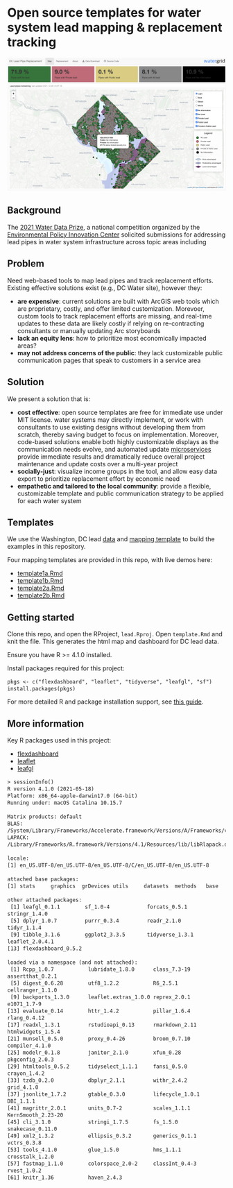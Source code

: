 # Open source templates for water system lead mapping & replacement tracking

![](example.png)

## Background 

The [2021 Water Data Prize](https://www.waterdataprize.com/), a national competition organized by the [Environmental Policy Innovation Center](https://www.policyinnovation.org/) solicited submissions for addressing lead pipes in water system infrastructure across topic areas including 

## Problem

Need web-based tools to map lead pipes and track replacement efforts. Existing effective solutions exist (e.g., DC Water site), however they:  

- **are expensive**: current solutions are built with ArcGIS web tools which are proprietary, costly, and offer limited customization. Morevoer, custom tools to track replacement efforts are missing, and real-time updates to these data are likely costly if relying on re-contracting consultants or manually updating Arc storyboards  
- **lack an equity lens**: how to prioritize most economically impacted areas?  
- **may not address concerns of the public**: they lack customizable public communication pages that speak to customers in a service area  

## Solution

We present a solution that is:  

- **cost effective**: open source templates are free for immediate use under MIT license. water systems may directly implement, or work with consultants to use existing designs without developing them from scratch, thereby saving budget to focus on implementation. Moreover, code-based solutions enable both highly customizable displays as the communication needs evolve, and automated update [microservices](watergrid.io) provide immediate results and dramatically reduce overall project maintenance and update costs over a multi-year project  
- **socially-just**: visualize income groups in the tool, and allow easy data export to prioritize replacement effort by economic need  
- **empathetic and tailored to the local community**: provide a flexible, customizable template and public communication strategy to be applied for each water system  


## Templates

We use the Washington, DC lead [data](https://www.dcwater.com/service-line-materials-dashboard) and [mapping template](https://geo.dcwater.com/Lead/) to build the examples in this repository. 

Four mapping templates are provided in this repo, with live demos here:

- [template1a.Rmd](https://watergrid.io/lead1a/)   
- [template1b.Rmd](https://watergrid.io/lead1b/)   
- [template2a.Rmd](https://watergrid.io/lead2a/)   
- [template2b.Rmd](https://watergrid.io/lead2b/)   

## Getting started

Clone this repo, and open the RProject, `lead.Rproj`. Open `template.Rmd` and knit the file. This generates the html map and dashboard for DC lead data.  

Ensure you have R >= 4.1.0 installed. 

Install packages required for this project:

```
pkgs <- c("flexdashboard", "leaflet", "tidyverse", "leafgl", "sf")
install.packages(pkgs)
```

For more detailed R and package installation support, see [this guide](https://www.r4wrds.com/intro/m_install_r). 


## More information

Key R packages used in this project:

- [flexdashboard](https://pkgs.rstudio.com/flexdashboard/index.html)  
- [leaflet](https://rstudio.github.io/leaflet/)  
- [leafgl](https://github.com/r-spatial/leafgl)  

```
> sessionInfo()
R version 4.1.0 (2021-05-18)
Platform: x86_64-apple-darwin17.0 (64-bit)
Running under: macOS Catalina 10.15.7

Matrix products: default
BLAS:   /System/Library/Frameworks/Accelerate.framework/Versions/A/Frameworks/vecLib.framework/Versions/A/libBLAS.dylib
LAPACK: /Library/Frameworks/R.framework/Versions/4.1/Resources/lib/libRlapack.dylib

locale:
[1] en_US.UTF-8/en_US.UTF-8/en_US.UTF-8/C/en_US.UTF-8/en_US.UTF-8

attached base packages:
[1] stats     graphics  grDevices utils     datasets  methods   base     

other attached packages:
 [1] leafgl_0.1.1        sf_1.0-4            forcats_0.5.1       stringr_1.4.0      
 [5] dplyr_1.0.7         purrr_0.3.4         readr_2.1.0         tidyr_1.1.4        
 [9] tibble_3.1.6        ggplot2_3.3.5       tidyverse_1.3.1     leaflet_2.0.4.1    
[13] flexdashboard_0.5.2

loaded via a namespace (and not attached):
 [1] Rcpp_1.0.7           lubridate_1.8.0      class_7.3-19         assertthat_0.2.1    
 [5] digest_0.6.28        utf8_1.2.2           R6_2.5.1             cellranger_1.1.0    
 [9] backports_1.3.0      leaflet.extras_1.0.0 reprex_2.0.1         e1071_1.7-9         
[13] evaluate_0.14        httr_1.4.2           pillar_1.6.4         rlang_0.4.12        
[17] readxl_1.3.1         rstudioapi_0.13      rmarkdown_2.11       htmlwidgets_1.5.4   
[21] munsell_0.5.0        proxy_0.4-26         broom_0.7.10         compiler_4.1.0      
[25] modelr_0.1.8         janitor_2.1.0        xfun_0.28            pkgconfig_2.0.3     
[29] htmltools_0.5.2      tidyselect_1.1.1     fansi_0.5.0          crayon_1.4.2        
[33] tzdb_0.2.0           dbplyr_2.1.1         withr_2.4.2          grid_4.1.0          
[37] jsonlite_1.7.2       gtable_0.3.0         lifecycle_1.0.1      DBI_1.1.1           
[41] magrittr_2.0.1       units_0.7-2          scales_1.1.1         KernSmooth_2.23-20  
[45] cli_3.1.0            stringi_1.7.5        fs_1.5.0             snakecase_0.11.0    
[49] xml2_1.3.2           ellipsis_0.3.2       generics_0.1.1       vctrs_0.3.8         
[53] tools_4.1.0          glue_1.5.0           hms_1.1.1            crosstalk_1.2.0     
[57] fastmap_1.1.0        colorspace_2.0-2     classInt_0.4-3       rvest_1.0.2         
[61] knitr_1.36           haven_2.4.3         
```